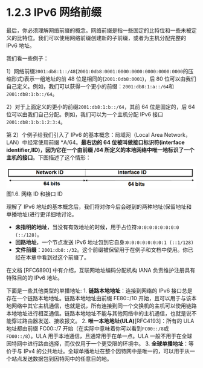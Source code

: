 # 1.2.3 IPv6 网络前缀

最后，你必须理解网络前缀的概念。网络前缀是指一些固定的比特位和一些未被定义的比特位。我们可以使用网络前缀创建新的子前缀，或者为主机分配完整的 IPv6 地址。

我们看一些例子：

1）网络前缀`2001:db8:1::/48`\(`2001:0db8:0001:0000:0000:0000:0000:0000`的压缩形式\)表示一组地址的前 48 位是相同的\(`2001:0db8:0001`\)，后 80 位可以由我们自己定义。例如，我们可以获得一个更小的前缀：`2001:db8:1:a::/64`和`2001:db8:1:b::/64`。

2）对于上面定义的更小的前缀`2001:db8:1:b::/64`，其前 64 位是固定的，后 64 位可以由我们自己分配。例如，我们可以为一个主机分配 IPv6 接口`2001:db8:1:b:1:2:3:4`。

第 2）个例子给我们引入了 IPv6 的基本概念：局域网（Local Area Network，LAN）中经常使用前缀 \*A/64。**最右边的 64 位被叫做接口标识符\(interface identifier,IID\)，因为它在一个由前缀 /64 所定义的本地网络中唯一地标识了一个主机的接口**。下图描述了这个情形：

![](../../.gitbook/assets/image004%20%281%29.png)图1.6. 网络 ID 和接口 ID

理解了 IPv6 地址的基本概念后，我们将对你今后会碰到的两种地址\(保留地址和单播地址\)进行更详细地讨论。

* **未指明的地址**，当没有有效地址的时候，用于占位符:`0:0:0:0:0:0:0:0 (::/128)`。
* **回路地址**，一个节点发送 IPv6 地址包到它自身:`0:0:0:0:0:0:0:1 (::1/128)`
* **文件前缀**：`2001:db8::/32`。这个前缀被保留用于在例子和文档中使用。你已经在本章中看到过这个前缀了。

在文档 \[RFC6890\] 中有介绍，互联网地址编码分配机构 IANA 负责维护注册具有特殊目的的 IPv6 地址。

下面是一些其他类型的单播地址: 1. **链路本地地址**：连接到网络的 IPv6 接口总是存在一个链路本地地址。链路本地地址由前缀 FE80::/10 开始，且可以用于与该本地网络中其它主机通信，也就是说，所有连接到同一个交换机的主机可以使用链路本地地址进行相互通信。链路本地地址不能与其他网络中的主机通信，也就是说不能穿过路由器发送、接收报文。 2. **唯一本地地址\(ULA\)**\[RFC4193\]：所有的 ULA 地址都由前缀 FC00::/7 开始（在实际中意味着你可以看到`FC00::/8`或`FD00::/8`）。ULA 用于本地通信，且通常用于在单一点。ULA 一般不用于在全球因特网中进行路由选择，而仅仅用于一个更受限的环境中。 3. **全球单播地址**：等价于与 IPv4 的公共地址。全球单播地址在整个因特网中是唯一的，可以用于从一个站点发送数据包到因特网中的任意目的地。


